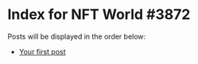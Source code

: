 # Index for NFT World #3872
Posts will be displayed in the order below:

- [Your first post](./001-first.md)

